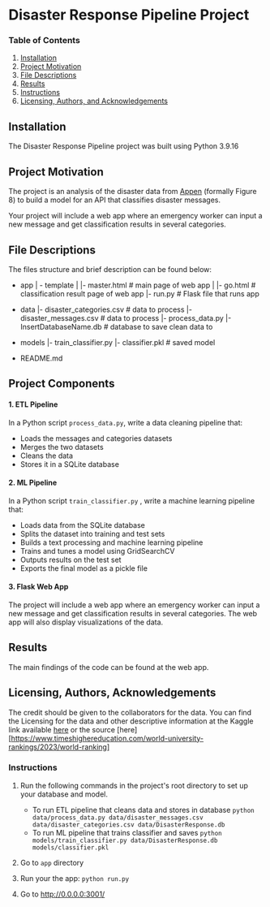 # Disaster Response Pipeline Project
### Table of Contents

1. [Installation](#installation)
2. [Project Motivation](#motivation)
3. [File Descriptions](#files)
4. [Results](#results)
5. [Instructions](#instruction)
6. [Licensing, Authors, and Acknowledgements](#licensing)

## Installation <a name="installation"></a>

The Disaster Response Pipeline project was built using Python 3.9.16

## Project Motivation<a name="motivation"></a>

The project is an analysis of the disaster data from [Appen](https://www.figure-eight.com/) (formally Figure 8) to build a model for an API that classifies disaster messages.

Your project will include a web app where an emergency worker can input a new message and get classification results in several categories.

## File Descriptions <a name="files"></a>
 The files structure and brief description can be found below:

- app
| - template
| |- master.html  # main page of web app
| |- go.html  # classification result page of web app
|- run.py  # Flask file that runs app

- data
|- disaster_categories.csv  # data to process 
|- disaster_messages.csv  # data to process
|- process_data.py
|- InsertDatabaseName.db   # database to save clean data to

- models
|- train_classifier.py
|- classifier.pkl  # saved model 

- README.md


## Project Components

#### 1. ETL Pipeline
In a Python script `process_data.py`, write a data cleaning pipeline that:

- Loads the messages and categories datasets
- Merges the two datasets
- Cleans the data
- Stores it in a SQLite database

#### 2. ML Pipeline
In a Python script `train_classifier.py` , write a machine learning pipeline that:

- Loads data from the SQLite database
- Splits the dataset into training and test sets
- Builds a text processing and machine learning pipeline
- Trains and tunes a model using GridSearchCV
- Outputs results on the test set
- Exports the final model as a pickle file

#### 3. Flask Web App
The project will include a web app where an emergency worker can input a new message and get classification results in several categories. The web app will also display visualizations of the data.


## Results<a name="results"></a>

The main findings of the code can be found at the web app.

## Licensing, Authors, Acknowledgements<a name="licensing"></a>

The credit should be given to the collaborators for the data. You can find the Licensing for the data and other descriptive information at the Kaggle link available [here](https://www.kaggle.com/datasets/alitaqi000/world-university-rankings-2023) or the source [here][https://www.timeshighereducation.com/world-university-rankings/2023/world-ranking]
### Instructions <a name="instrution"></a>
1. Run the following commands in the project's root directory to set up your database and model.

    - To run ETL pipeline that cleans data and stores in database
        `python data/process_data.py data/disaster_messages.csv data/disaster_categories.csv data/DisasterResponse.db`
    - To run ML pipeline that trains classifier and saves
        `python models/train_classifier.py data/DisasterResponse.db models/classifier.pkl`

2. Go to `app` directory

3. Run your the app: `python run.py`

4. Go to http://0.0.0.0:3001/
